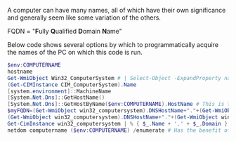 A computer can have many names, all of which have their own significance and generally seem like some variation of the others.

FQDN = "**F**ully **Q**ualified **D**omain **N**ame"

Below code shows several options by which to programmatically acquire the names of the PC on which this code is run.

```PowerShell
$env:COMPUTERNAME
hostname
Get-WmiObject Win32_ComputerSystem # | Select-Object -ExpandProperty name
(Get-CIMInstance CIM_ComputerSystem).Name
[system.environment]::MachineName
[System.Net.Dns]::GetHostName()
[System.Net.Dns]::GetHostByName($env:COMPUTERNAME).HostName # This is the FQDN -- "Fully Qualified Domain Name"
$myFQDN=(Get-WmiObject win32_computersystem).DNSHostName+"."+(Get-WmiObject win32_computersystem).Domain; Write-Host $myFQDN
(Get-WmiObject win32_computersystem).DNSHostName+"."+(Get-WmiObject win32_computersystem).Domain
Get-CimInstance win32_computersystem | % { $_.Name + '.' + $_.Domain }
netdom computername ($env:COMPUTERNAME) /enumerate # Has the benefit of showing all names if the computer has aliases.
```
